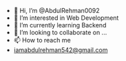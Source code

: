 - 👋 Hi, I’m @AbdulRehman0092
- 👀 I’m interested in Web Development
- 🌱 I’m currently learning Backend
- 💞️ I’m looking to collaborate on ...
- 📫 How to reach me 
- iamabdulrehman542@gmail.com

<!---
AbdulRehman0092/AbdulRehman0092 is a ✨ special ✨ repository because its `README.md` (this file) appears on your GitHub profile.
You can click the Preview link to take a look at your changes.
--->
